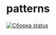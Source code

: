 # patterns
[![Сборка status](https://ci.appveyor.com/api/projects/status/wpsl8nm12lfi6bih?svg=true)](https://ci.appveyor.com/project/Yarozkiy/patterns)
